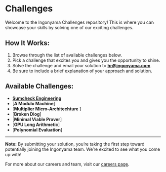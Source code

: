# Challenges

Welcome to the Ingonyama Challenges repository! This is where you can showcase your skills by solving one of our exciting challenges.

## How It Works:

1. Browse through the list of available challenges below.
2. Pick a challenge that excites you and gives you the opportunity to shine.
3. Solve the challenge and email your solution to **hr@ingonyama.com**.
4. Be sure to include a brief explanation of your approach and solution.

## Available Challenges:

- [**Sumcheck Engineering**](Sumcheck_Engineering.md)
- [**A Modulo Machine**] 
- [**Multiplier Micro-Architechture** ]
- [**Broken Dlog**]
- [**Minimal Viable Prover**]
- [**GPU Long Arithmetic**]
- [**Polynomial Evaluation**]

---

**Note:** By submitting your solution, you’re taking the first step toward potentially joining the Ingonyama team. We’re excited to see what you come up with!

For more about our careers and team, visit our [careers page](https://www.ingonyama.com/careers).
